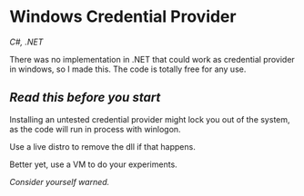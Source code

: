 
# Windows Credential Provider
_C#, .NET_

There was no implementation in .NET that could work as credential provider in windows, so I made this.
The code is totally free for any use.

## *Read this before you start*

Installing an untested credential provider might lock you out of the system,
as the code will run in process with winlogon.

Use a live distro to remove the dll if that happens.

Better yet, use a VM to do your experiments.

_Consider yourself warned._
